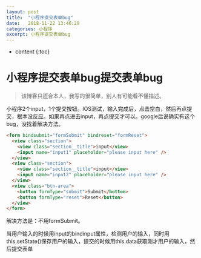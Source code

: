 ```yaml
---
layout: post
title:  "小程序提交表单bug"
date:   2018-11-22 13:46:29
categories: 小程序
excerpt: 小程序提交表单bug
---
```


* content
{:toc}

# 小程序提交表单bug提交表单bug

> 该博客只适合本人，我写的很简单，别人有可能看不懂描述。

小程序2个input，1个提交按钮。IOS测试，输入完成后，点击空白，然后再点提交，根本没反应。如果再点进去input，再点提交才可以。google后说确实有这个bug，没找着解决方法。

```html
<form bindsubmit="formSubmit" bindreset="formReset">
  <view class="section">
    <view class="section__title">input</view>
    <input name="input1" placeholder="please input here" />
  </view>
  <view class="section">
    <view class="section__title">input</view>
    <input name="input2" placeholder="please input here" />
  </view>
  <view class="btn-area">
    <button formType="submit">Submit</button>
    <button formType="reset">Reset</button>
  </view>
</form>
```

解决方法是：不用formSubmit。

当用户输入的时候用input的bindinput属性，检测用户的输入，同时用this.setState()保存用户的输入，提交的时候用this.data获取刚才用户的输入，然后提交表单